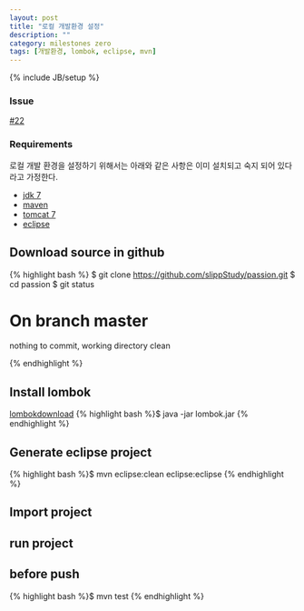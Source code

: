 ```yaml
---
layout: post
title: "로컬 개발환경 설정"
description: ""
category: milestones zero
tags: [개발환경, lombok, eclipse, mvn]
---
```

{% include JB/setup %}

### Issue 
[#22](https://github.com/slippStudy/passion/issues/22)

### Requirements

로컬 개발 환경을 설정하기 위해서는 아래와 같은 사항은 이미 설치되고 숙지 되어 있다라고 가정한다. 

- [jdk 7](http://www.oracle.com/technetwork/java/javase/downloads/jdk7-downloads-1880260.html)
- [maven](http://maven.apache.org/download.cgi)
- [tomcat 7](http://tomcat.apache.org/download-70.cgi)
- [eclipse](https://www.eclipse.org/downloads/packages/eclipse-ide-java-ee-developers/keplersr2)

## Download source in github 

{% highlight bash %}
$ git clone  https://github.com/slippStudy/passion.git
$ cd passion
$ git status 

# On branch master
nothing to commit, working directory clean


{% endhighlight %}


## Install lombok 
[lombok](http://projectlombok.org/)[download](http://projectlombok.org/download.html)
{% highlight bash %}$ java -jar lombok.jar {% endhighlight %}

## Generate eclipse project
{% highlight bash %}$ mvn eclipse:clean eclipse:eclipse {% endhighlight %}

## Import project 

## run project


## before push
{% highlight bash %}$ mvn test {% endhighlight %}
